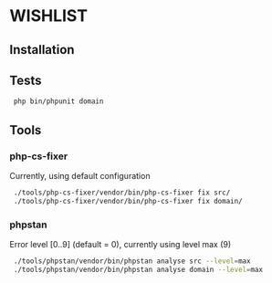 # WISHLIST
## Installation
## Tests
```sh
 php bin/phpunit domain
```
## Tools
### php-cs-fixer
Currently, using default configuration
```sh
 ./tools/php-cs-fixer/vendor/bin/php-cs-fixer fix src/
 ./tools/php-cs-fixer/vendor/bin/php-cs-fixer fix domain/
```
### phpstan
Error level [0..9] (default = 0), currently using level max (9)
```sh
 ./tools/phpstan/vendor/bin/phpstan analyse src --level=max
 ./tools/phpstan/vendor/bin/phpstan analyse domain --level=max
```
